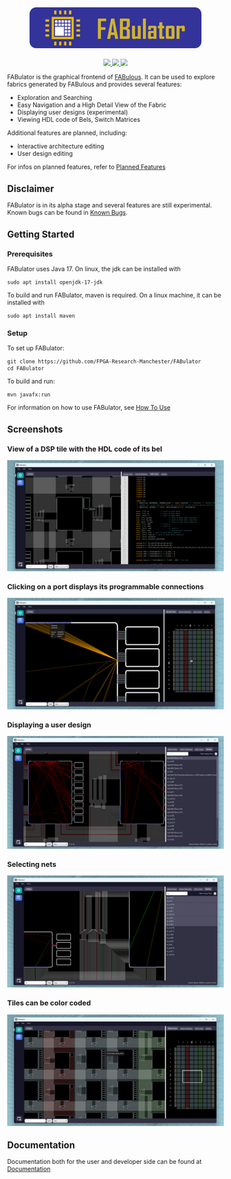 <h1 align="center">
    <img width="400" src="docs/img/logo_and_name_rounded.png"/>
</h1>

<p align="center">
    <a href="https://github.com/FPGA-Research-Manchester/FABulator/issues" title="Open Issues">
        <img src="https://img.shields.io/github/issues/FPGA-Research-Manchester/FABulator">
    </a>
    <a href="https://github.com/FPGA-Research-Manchester/FABulator/actions/workflows/build_and_test.yml" title="Build and Test">
        <img src="https://github.com/FPGA-Research-Manchester/FABulator/actions/workflows/build_and_test.yml/badge.svg">
    </a>
    <a href="./LICENSE" title="License">
        <img src="https://img.shields.io/badge/License-Apache%202.0-green.svg">
    </a>
</p>

FABulator is the graphical frontend of [FABulous](https://github.com/FPGA-Research-Manchester/FABulous). 
It can be used to explore fabrics generated by FABulous and provides several features:

- Exploration and Searching
- Easy Navigation and a High Detail View of the Fabric
- Displaying user designs (experimental)
- Viewing HDL code of Bels, Switch Matrices

Additional features are planned, including:
- Interactive architecture editing
- User design editing

For infos on planned features, refer to [Planned Features](docs/user/plannedFeatures.md)

## Disclaimer

FABulator is in its alpha stage and several 
features are still experimental. Known bugs 
can be found in 
[Known Bugs](docs/developer/knownBugs.md).

## Getting Started

### Prerequisites
FABulator uses Java 17. On linux, the jdk can
be installed with

```
sudo apt install openjdk-17-jdk
```

To build and run FABulator, maven is required. 
On a linux machine, it can be installed with
```
sudo apt install maven
```

### Setup

To set up FABulator:

```
git clone https://github.com/FPGA-Research-Manchester/FABulator
cd FABulator
```

To build and run:

```
mvn javafx:run
```

For information on how to use FABulator, see [How To Use](docs/user/howToUse.md)

## Screenshots

### View of a DSP tile with the HDL code of its bel
![App Screenshot](docs/img/ui_demo.png)

### Clicking on a port displays its programmable connections
![App Screenshot](docs/img/switch_matrix.png)

### Displaying a user design
![App Screenshot](docs/img/user_design.png)

### Selecting nets
![App Screenshot](docs/img/net_selection.png)

### Tiles can be color coded
![App Screenshot](docs/img/color_coding.png)

## Documentation

Documentation both for the user and developer side can be found at [Documentation](/docs)
